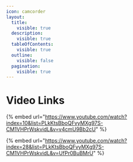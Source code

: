 ```yaml
---
icon: camcorder
layout:
  title:
    visible: true
  description:
    visible: true
  tableOfContents:
    visible: true
  outline:
    visible: false
  pagination:
    visible: true
---
```


# Video Links

{% embed url="https://www.youtube.com/watch?index=10&list=PLkKtsBboQFvyMXg97S-CM1VHPrWskvidL&v=v4cmU9Bb2cU" %}

{% embed url="https://www.youtube.com/watch?index=28&list=PLkKtsBboQFvyMXg97S-CM1VHPrWskvidL&v=UfPr0BuBMrU" %}

